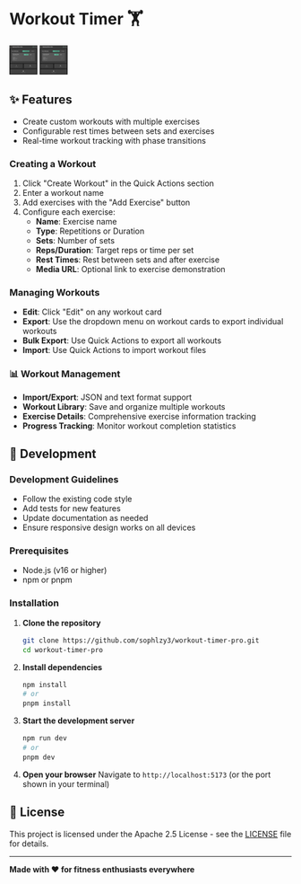 # Workout Timer 🏋️
<p float="left">
  <img src="/public/screenshots/preview_dark.png" width="50" />
  <img src="/public/screenshots/preview_dark.png" width="50" /> 
</p>

## ✨ Features
- Create custom workouts with multiple exercises
- Configurable rest times between sets and exercises
- Real-time workout tracking with phase transitions

### Creating a Workout
1. Click "Create Workout" in the Quick Actions section
2. Enter a workout name
3. Add exercises with the "Add Exercise" button
4. Configure each exercise:
   - **Name**: Exercise name
   - **Type**: Repetitions or Duration
   - **Sets**: Number of sets
   - **Reps/Duration**: Target reps or time per set
   - **Rest Times**: Rest between sets and after exercise
   - **Media URL**: Optional link to exercise demonstration

### Managing Workouts
- **Edit**: Click "Edit" on any workout card
- **Export**: Use the dropdown menu on workout cards to export individual workouts
- **Bulk Export**: Use Quick Actions to export all workouts
- **Import**: Use Quick Actions to import workout files

### 📊 Workout Management
- **Import/Export**: JSON and text format support
- **Workout Library**: Save and organize multiple workouts
- **Exercise Details**: Comprehensive exercise information tracking
- **Progress Tracking**: Monitor workout completion statistics

## 🚀 Development 

### Development Guidelines
- Follow the existing code style
- Add tests for new features
- Update documentation as needed
- Ensure responsive design works on all devices

### Prerequisites
- Node.js (v16 or higher)
- npm or pnpm

### Installation

1. **Clone the repository**
   ```bash
   git clone https://github.com/sophlzy3/workout-timer-pro.git
   cd workout-timer-pro
   ```

2. **Install dependencies**
   ```bash
   npm install
   # or
   pnpm install
   ```

3. **Start the development server**
   ```bash
   npm run dev
   # or
   pnpm dev
   ```

4. **Open your browser**
   Navigate to `http://localhost:5173` (or the port shown in your terminal)

## 📄 License

This project is licensed under the Apache 2.5 License - see the [LICENSE](LICENSE) file for details.

---

**Made with ❤️ for fitness enthusiasts everywhere** 

